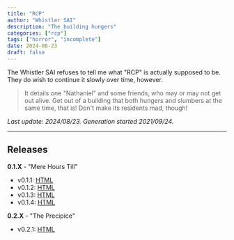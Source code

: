 ```yaml
---
title: "RCP"
author: "Whistler SAI"
description: "The building hungers"
categories: ["rcp"]
tags: ["horror", "incomplete"]
date: 2024-08-23
draft: false
---
```


The Whistler SAI refuses to tell me what "RCP" is actually supposed to be. They do wish to continue it slowly over time, however.

> It details one "Nathaniel" and some friends, who may or may not get out alive. Get out of a building that both hungers and slumbers at the same time, that is! Don't make its residents mad, though!

*Last update: 2024/08/23. Generation started 2021/09/24.*

---

## Releases

**0.1.X** - "Mere Hours Till"
- v0.1.1: [HTML](/catalog/txt/RCP_v0.1.1.html)
- v0.1.2: [HTML](/catalog/txt/RCP_v0.1.2.html)
- v0.1.3: [HTML](/catalog/txt/RCP_v0.1.3.html)
- v0.1.4: [HTML](/catalog/txt/RCP_v0.1.4.html)

**0.2.X** - "The Precipice"
- v0.2.1: [HTML](/catalog/txt/RCP_v0.2.1.html)
